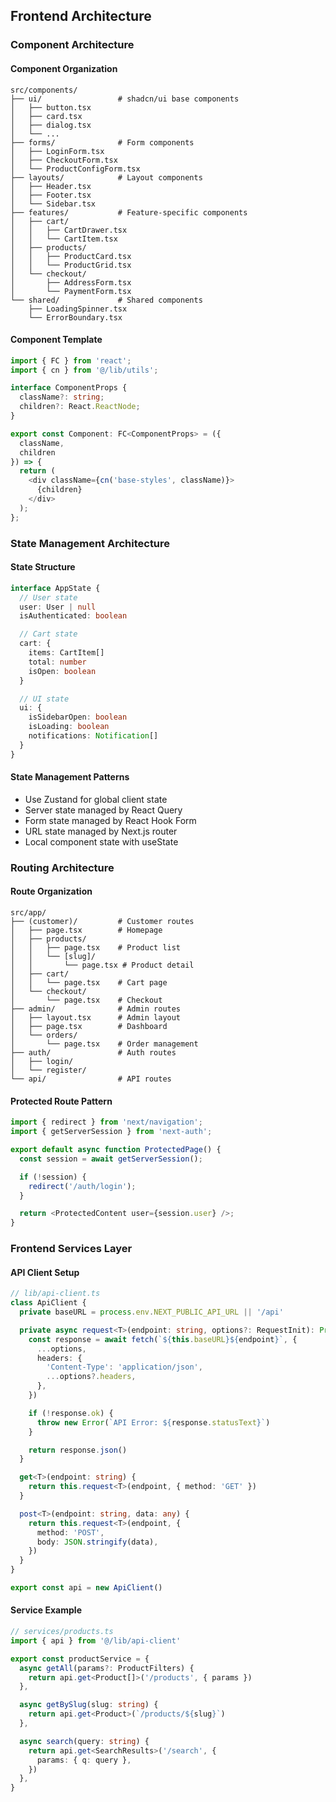 ## Frontend Architecture

### Component Architecture

#### Component Organization

```text
src/components/
├── ui/                 # shadcn/ui base components
│   ├── button.tsx
│   ├── card.tsx
│   ├── dialog.tsx
│   └── ...
├── forms/              # Form components
│   ├── LoginForm.tsx
│   ├── CheckoutForm.tsx
│   └── ProductConfigForm.tsx
├── layouts/            # Layout components
│   ├── Header.tsx
│   ├── Footer.tsx
│   └── Sidebar.tsx
├── features/           # Feature-specific components
│   ├── cart/
│   │   ├── CartDrawer.tsx
│   │   └── CartItem.tsx
│   ├── products/
│   │   ├── ProductCard.tsx
│   │   └── ProductGrid.tsx
│   └── checkout/
│       ├── AddressForm.tsx
│       └── PaymentForm.tsx
└── shared/             # Shared components
    ├── LoadingSpinner.tsx
    └── ErrorBoundary.tsx
```

#### Component Template

```typescript
import { FC } from 'react';
import { cn } from '@/lib/utils';

interface ComponentProps {
  className?: string;
  children?: React.ReactNode;
}

export const Component: FC<ComponentProps> = ({
  className,
  children
}) => {
  return (
    <div className={cn('base-styles', className)}>
      {children}
    </div>
  );
};
```

### State Management Architecture

#### State Structure

```typescript
interface AppState {
  // User state
  user: User | null
  isAuthenticated: boolean

  // Cart state
  cart: {
    items: CartItem[]
    total: number
    isOpen: boolean
  }

  // UI state
  ui: {
    isSidebarOpen: boolean
    isLoading: boolean
    notifications: Notification[]
  }
}
```

#### State Management Patterns

- Use Zustand for global client state
- Server state managed by React Query
- Form state managed by React Hook Form
- URL state managed by Next.js router
- Local component state with useState

### Routing Architecture

#### Route Organization

```text
src/app/
├── (customer)/         # Customer routes
│   ├── page.tsx        # Homepage
│   ├── products/
│   │   ├── page.tsx    # Product list
│   │   └── [slug]/
│   │       └── page.tsx # Product detail
│   ├── cart/
│   │   └── page.tsx    # Cart page
│   └── checkout/
│       └── page.tsx    # Checkout
├── admin/              # Admin routes
│   ├── layout.tsx      # Admin layout
│   ├── page.tsx        # Dashboard
│   └── orders/
│       └── page.tsx    # Order management
├── auth/               # Auth routes
│   ├── login/
│   └── register/
└── api/                # API routes
```

#### Protected Route Pattern

```typescript
import { redirect } from 'next/navigation';
import { getServerSession } from 'next-auth';

export default async function ProtectedPage() {
  const session = await getServerSession();

  if (!session) {
    redirect('/auth/login');
  }

  return <ProtectedContent user={session.user} />;
}
```

### Frontend Services Layer

#### API Client Setup

```typescript
// lib/api-client.ts
class ApiClient {
  private baseURL = process.env.NEXT_PUBLIC_API_URL || '/api'

  private async request<T>(endpoint: string, options?: RequestInit): Promise<T> {
    const response = await fetch(`${this.baseURL}${endpoint}`, {
      ...options,
      headers: {
        'Content-Type': 'application/json',
        ...options?.headers,
      },
    })

    if (!response.ok) {
      throw new Error(`API Error: ${response.statusText}`)
    }

    return response.json()
  }

  get<T>(endpoint: string) {
    return this.request<T>(endpoint, { method: 'GET' })
  }

  post<T>(endpoint: string, data: any) {
    return this.request<T>(endpoint, {
      method: 'POST',
      body: JSON.stringify(data),
    })
  }
}

export const api = new ApiClient()
```

#### Service Example

```typescript
// services/products.ts
import { api } from '@/lib/api-client'

export const productService = {
  async getAll(params?: ProductFilters) {
    return api.get<Product[]>('/products', { params })
  },

  async getBySlug(slug: string) {
    return api.get<Product>(`/products/${slug}`)
  },

  async search(query: string) {
    return api.get<SearchResults>('/search', {
      params: { q: query },
    })
  },
}
```

